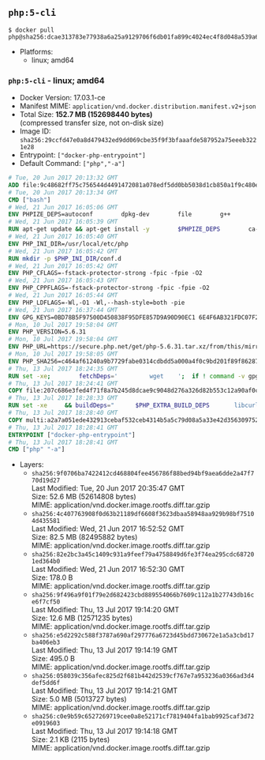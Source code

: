 ## `php:5-cli`

```console
$ docker pull php@sha256:dcae313783e77938a6a25a9129706f6db01fa899c4024ec4f8d048a539a62229
```

-	Platforms:
	-	linux; amd64

### `php:5-cli` - linux; amd64

-	Docker Version: 17.03.1-ce
-	Manifest MIME: `application/vnd.docker.distribution.manifest.v2+json`
-	Total Size: **152.7 MB (152698440 bytes)**  
	(compressed transfer size, not on-disk size)
-	Image ID: `sha256:29ccfd47e0a8d479432ed9dd069cbe35f9f3bfaaafde587952a75eeeb3221e28`
-	Entrypoint: `["docker-php-entrypoint"]`
-	Default Command: `["php","-a"]`

```dockerfile
# Tue, 20 Jun 2017 20:13:32 GMT
ADD file:9c48682ff75c756544d4491472081a078edf5dd0bb5038d1cb850a1f9c480e3e in / 
# Tue, 20 Jun 2017 20:13:34 GMT
CMD ["bash"]
# Wed, 21 Jun 2017 16:05:06 GMT
ENV PHPIZE_DEPS=autoconf 		dpkg-dev 		file 		g++ 		gcc 		libc-dev 		libpcre3-dev 		make 		pkg-config 		re2c
# Wed, 21 Jun 2017 16:05:39 GMT
RUN apt-get update && apt-get install -y 		$PHPIZE_DEPS 		ca-certificates 		curl 		libedit2 		libsqlite3-0 		libxml2 		xz-utils 	--no-install-recommends && rm -r /var/lib/apt/lists/*
# Wed, 21 Jun 2017 16:05:40 GMT
ENV PHP_INI_DIR=/usr/local/etc/php
# Wed, 21 Jun 2017 16:05:42 GMT
RUN mkdir -p $PHP_INI_DIR/conf.d
# Wed, 21 Jun 2017 16:05:42 GMT
ENV PHP_CFLAGS=-fstack-protector-strong -fpic -fpie -O2
# Wed, 21 Jun 2017 16:05:43 GMT
ENV PHP_CPPFLAGS=-fstack-protector-strong -fpic -fpie -O2
# Wed, 21 Jun 2017 16:05:44 GMT
ENV PHP_LDFLAGS=-Wl,-O1 -Wl,--hash-style=both -pie
# Wed, 21 Jun 2017 16:37:44 GMT
ENV GPG_KEYS=0BD78B5F97500D450838F95DFE857D9A90D90EC1 6E4F6AB321FDC07F2C332E3AC2BF0BC433CFC8B3
# Mon, 10 Jul 2017 19:58:04 GMT
ENV PHP_VERSION=5.6.31
# Mon, 10 Jul 2017 19:58:04 GMT
ENV PHP_URL=https://secure.php.net/get/php-5.6.31.tar.xz/from/this/mirror PHP_ASC_URL=https://secure.php.net/get/php-5.6.31.tar.xz.asc/from/this/mirror
# Mon, 10 Jul 2017 19:58:05 GMT
ENV PHP_SHA256=c464af61240a9b7729fabe0314cdbdd5a000a4f0c9bd201f89f8628732fe4ae4 PHP_MD5=
# Thu, 13 Jul 2017 18:24:35 GMT
RUN set -xe; 		fetchDeps=' 		wget 	'; 	if ! command -v gpg > /dev/null; then 		fetchDeps="$fetchDeps 			dirmngr 			gnupg2 		"; 	fi; 	apt-get update; 	apt-get install -y --no-install-recommends $fetchDeps; 	rm -rf /var/lib/apt/lists/*; 		mkdir -p /usr/src; 	cd /usr/src; 		wget -O php.tar.xz "$PHP_URL"; 		if [ -n "$PHP_SHA256" ]; then 		echo "$PHP_SHA256 *php.tar.xz" | sha256sum -c -; 	fi; 	if [ -n "$PHP_MD5" ]; then 		echo "$PHP_MD5 *php.tar.xz" | md5sum -c -; 	fi; 		if [ -n "$PHP_ASC_URL" ]; then 		wget -O php.tar.xz.asc "$PHP_ASC_URL"; 		export GNUPGHOME="$(mktemp -d)"; 		for key in $GPG_KEYS; do 			gpg --keyserver ha.pool.sks-keyservers.net --recv-keys "$key"; 		done; 		gpg --batch --verify php.tar.xz.asc php.tar.xz; 		rm -rf "$GNUPGHOME"; 	fi; 		apt-get purge -y --auto-remove -o APT::AutoRemove::RecommendsImportant=false $fetchDeps
# Thu, 13 Jul 2017 18:24:41 GMT
COPY file:207c686e3fed4f71f8a7b245d8dcae9c9048d276a326d82b553c12a90af0c0ca in /usr/local/bin/ 
# Thu, 13 Jul 2017 18:28:33 GMT
RUN set -xe 	&& buildDeps=" 		$PHP_EXTRA_BUILD_DEPS 		libcurl4-openssl-dev 		libedit-dev 		libsqlite3-dev 		libssl-dev 		libxml2-dev 		zlib1g-dev 	" 	&& apt-get update && apt-get install -y $buildDeps --no-install-recommends && rm -rf /var/lib/apt/lists/* 		&& export CFLAGS="$PHP_CFLAGS" 		CPPFLAGS="$PHP_CPPFLAGS" 		LDFLAGS="$PHP_LDFLAGS" 	&& docker-php-source extract 	&& cd /usr/src/php 	&& gnuArch="$(dpkg-architecture --query DEB_BUILD_GNU_TYPE)" 	&& debMultiarch="$(dpkg-architecture --query DEB_BUILD_MULTIARCH)" 	&& if [ ! -d /usr/include/curl ]; then 		ln -sT "/usr/include/$debMultiarch/curl" /usr/local/include/curl; 	fi 	&& ./configure 		--build="$gnuArch" 		--with-config-file-path="$PHP_INI_DIR" 		--with-config-file-scan-dir="$PHP_INI_DIR/conf.d" 				--disable-cgi 				--enable-ftp 		--enable-mbstring 		--enable-mysqlnd 				--with-curl 		--with-libedit 		--with-openssl 		--with-zlib 				--with-pcre-regex=/usr 		--with-libdir="lib/$debMultiarch" 				$PHP_EXTRA_CONFIGURE_ARGS 	&& make -j "$(nproc)" 	&& make install 	&& { find /usr/local/bin /usr/local/sbin -type f -executable -exec strip --strip-all '{}' + || true; } 	&& make clean 	&& cd / 	&& docker-php-source delete 		&& apt-get purge -y --auto-remove -o APT::AutoRemove::RecommendsImportant=false $buildDeps 		&& pecl update-channels 	&& rm -rf /tmp/pear ~/.pearrc
# Thu, 13 Jul 2017 18:28:40 GMT
COPY multi:a2a7a051ede432913cebaf532ceb4314b5a5c79d08a5a33e42d3563097520588 in /usr/local/bin/ 
# Thu, 13 Jul 2017 18:28:41 GMT
ENTRYPOINT ["docker-php-entrypoint"]
# Thu, 13 Jul 2017 18:28:41 GMT
CMD ["php" "-a"]
```

-	Layers:
	-	`sha256:9f0706ba7422412cd468804fee456786f88bed94bf9aea6dde2a47f770d19d27`  
		Last Modified: Tue, 20 Jun 2017 20:35:47 GMT  
		Size: 52.6 MB (52614808 bytes)  
		MIME: application/vnd.docker.image.rootfs.diff.tar.gzip
	-	`sha256:4c407763908f0d63b21189df6608f3623dbaa58948aa929b98bf75104d435581`  
		Last Modified: Wed, 21 Jun 2017 16:52:52 GMT  
		Size: 82.5 MB (82495882 bytes)  
		MIME: application/vnd.docker.image.rootfs.diff.tar.gzip
	-	`sha256:82e2bc3a45c1409c931a9feef79a4758849d6fe3f74ea295cdc687201ed364b0`  
		Last Modified: Wed, 21 Jun 2017 16:52:30 GMT  
		Size: 178.0 B  
		MIME: application/vnd.docker.image.rootfs.diff.tar.gzip
	-	`sha256:9f496a9f01f79e2d682423cbd889554066b7609c112a1b27743db16ce6f7cf50`  
		Last Modified: Thu, 13 Jul 2017 19:14:20 GMT  
		Size: 12.6 MB (12571235 bytes)  
		MIME: application/vnd.docker.image.rootfs.diff.tar.gzip
	-	`sha256:e5d2292c588f3787a690af297776a6723d45bdd730672e1a5a3cbd17ba406eb3`  
		Last Modified: Thu, 13 Jul 2017 19:14:19 GMT  
		Size: 495.0 B  
		MIME: application/vnd.docker.image.rootfs.diff.tar.gzip
	-	`sha256:058039c356afec825d2f681b442d2539cf767e7a953236a0366ad3d4def5dd6f`  
		Last Modified: Thu, 13 Jul 2017 19:14:21 GMT  
		Size: 5.0 MB (5013727 bytes)  
		MIME: application/vnd.docker.image.rootfs.diff.tar.gzip
	-	`sha256:c0e9b59c6527269719cee0a8e52171cf7819404fa1bab9925caf3d72e0919603`  
		Last Modified: Thu, 13 Jul 2017 19:14:18 GMT  
		Size: 2.1 KB (2115 bytes)  
		MIME: application/vnd.docker.image.rootfs.diff.tar.gzip
